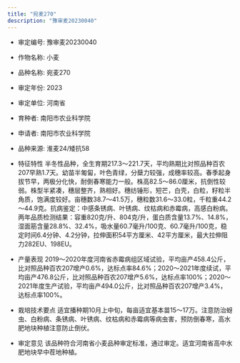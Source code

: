 ```yaml
---
title: "宛麦270"
description: "豫审麦20230040"
---
```

* 审定编号:  豫审麦20230040

*  作物名称:  小麦

*  品种名称:  宛麦270

*  审定年份:  2023

*  审定单位:  河南省

* 育种者:  南阳市农业科学院

*  申请者:  南阳市农业科学院

*  品种来源:  淮麦24/矮抗58

*  特征特性
半冬性品种，全生育期217.3～221.7天，平均熟期比对照品种百农207早熟1.7天。幼苗半匍匐，叶色青绿，分蘖力较强，成穗率较高。春季起身拔节早，两极分化快，耐倒春寒能力一般。株高82.5～86.0厘米，抗倒性较弱。株型半紧凑，穗层整齐，熟相好。穗纺锤形，短芒，白壳，白粒，籽粒半角质，饱满度较好。亩穗数38.7～41.5万，穗粒数31.6～33.0粒，千粒重44.2～44.9克。抗病鉴定：中感条锈病、叶锈病、纹枯病和赤霉病，高感白粉病。两年品质检测结果：容重820克/升、804克/升，蛋白质含量13.7%、14.8%，湿面筋含量28.8%、32.4%，吸水量60.7毫升/100克、60.7毫升/100克，稳定时间6.4分钟、4.2分钟，拉伸面积54平方厘米、42平方厘米，最大拉伸阻力282EU、198EU。

*  产量表现
2019～2020年度河南省赤霉病组区域试验，平均亩产458.4公斤，比对照品种百农207增产0.6%，达标点率84.6%；2020～2021年度续试，平均亩产476.8公斤，比对照品种百农207增产5.6%，达标点率100%；2020～2021年度生产试验，平均亩产494.0公斤，比对照品种百农207增产3.4%，达标点率100%。

*  栽培技术要点
适宜播种期10月上中旬，每亩适宜基本苗15～17万。注意防治蚜虫、白粉病、条锈病、叶锈病、纹枯病和赤霉病等病虫害，预防倒春寒，高水肥地块种植注意防止倒伏。

*  审定意见
该品种符合河南省小麦品种审定标准，通过审定。适宜河南省高中水肥地块早中茬地种植。
